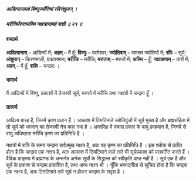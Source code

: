 ##### आदित्यानामहं विष्णुर्ज्योतिषां रविरंशुमान् ।
##### मरीचिर्मरुतामस्मि नक्षत्राणामहं शशी ॥ २१ ॥

#### शब्दार्थ

**आदित्यानाम्** – आदित्यों में; **अहम्** – मैं हूँ; **विष्णुः** – परमेश्वर; **ज्योतिषाम्** – समस्त ज्योतियों में; **रविः** – सूर्य; **अंशुमान्** – किरणमाली, प्रकाशमान; **मरीचिः** – मरीचि; **मरुताम्** – मरुतों में; **अस्मि** – हूँ; **नक्षत्राणाम्** – तारों में; **अहम्** – मैं हूँ; **शशि** – चन्द्रमा ।

#### भावार्थ

मैं आदित्यों में विष्णु, प्रकाशों में तेजस्वी सूर्य, मरुतों में मरीचि तथा नक्षत्रों में चन्द्रमा हूँ ।

#### तात्पर्य

आदित्य बारह हैं, जिनमें कृष्ण प्रधान हैं । आकाश में टिमटिमाते ज्योतिपुंजों में सूर्य मुख्य है और ब्रह्मसंहिता में तो सूर्य को भगवान् का तेजस्वी नेत्र कहा गया है । अन्तरिक्ष में पचास प्रकार के वायु प्रवहमान हैं, जिनमें से वायु अधिष्ठाता मरीचि कृष्ण का प्रतिनिधि है ।

नक्षत्रों में रात्रि के समय चन्द्रमा सर्वप्रमुख नक्षत्र है, अतः वह कृष्ण का प्रतिनिधि है । इस श्लोक से प्रतीत होता है कि चन्द्रमा एक नक्षत्र है, अतः आकाश में टिमटिमाने वाले तारे भी सूर्यप्रकाश को परावर्तित करते हैं । वैदिक वाङ्मय में ब्रह्माण्ड के अन्तर्गत अनेक सूर्यों के सिद्धान्त को स्वीकृति प्राप्त नहीं है । सूर्य एक है और सूर्य के प्रकाश से चन्द्रमा प्रकाशित है, तथा अन्य नक्षत्र भी । चूँकि भगवद्गीता से सूचित होता है कि चन्द्रमा एक नक्षत्र है, अतः टिमटिमाते तारे सूर्य न होकर चन्द्रमा के सदृश है ।